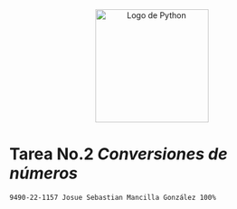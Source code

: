 <div align="center">
  <img src="https://upload.wikimedia.org/wikipedia/commons/thumb/c/c3/Python-logo-notext.svg/1869px-Python-logo-notext.svg.png" alt="Logo de Python" width="200" height="200">
</div>

# Tarea No.2 ___Conversiones de números___
    9490-22-1157 Josue Sebastian Mancilla González 100%